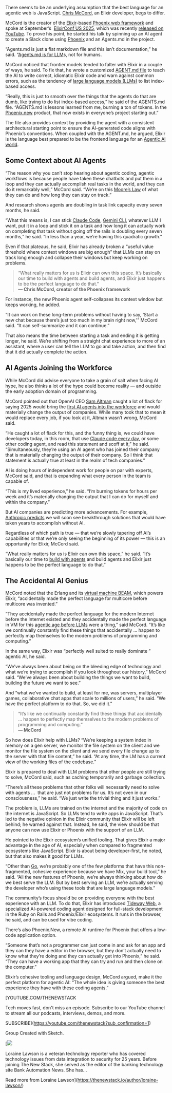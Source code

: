 There seems to be an underlying assumption that the best language for an agentic web is JavaScript. [Chris McCord](https://github.com/chrismccord), an Elixir developer, begs to differ.

McCord is the creator of the [Elixir](https://thenewstack.io/elixir-an-alternative-to-javascript-based-web-development/)-based [Phoenix web framework](https://www.phoenixframework.org/) and spoke at September’s  [ElixirConf US 2025](https://elixirconf.com/), which was recently [released on YouTube](https://www.youtube.com/watch?v=6fj2u6Vm42E). To prove his point, he started his talk by spinning up an AI agent to create a Slack clone using [Phoenix](https://github.com/phoenixframework/phoenix) and an Agents.md in the project.

“Agents.md is just a flat markdown file and this isn’t documentation,” he said. “[Agents.md is for LLM](https://github.com/openai/agents.md)s, not for humans.

McCord noticed that frontier models tended to falter with Elixir in a couple of ways, he said. To fix that, he wrote a customized [AGENT.md file](https://github.com/phoenixframework/phoenix/commit/50ffaa5aa1c60503f01cd2107edd43f22435f9e7) to teach the AI to write correct, idiomatic Elixir code and warn against common errors, such as the tendency of [large language models (LLMs)](https://thenewstack.io/taming-llm-sprawl-why-enterprises-need-an-ai-gateway-now/) to list index-based access.

“Really, this is just to smooth over the things that the agents do that are dumb, like trying to do list index-based access,” he said of the AGENTS.md file. “AGENTS.md is lessons learned from me, burning a ton of tokens. In the [Phoenix.new](https://phoenix.new/) product, that now exists in everyone’s project starting out.”

The file also provides context by providing the agent with a consistent architectural starting point to ensure the AI-generated code aligns with Phoenix’s conventions. When coupled with the AGENT.md, he argued, Elixir is the language best prepared to be the frontend language for an [Agentic AI world](https://thenewstack.io/the-agentic-web-how-ai-agents-are-shaping-the-webs-future/).

## Some Context about AI Agents

“The reason why you can’t stop hearing about agentic coding, agentic workflows is because people have taken these chatbots and put them in a loop and they can actually accomplish real tasks in the world, and they can do it remarkably well,” McCord said. “We’re on this [Moore’s Law](https://newsroom.intel.com/press-kit/moores-law) of what they can do and how long they can stay on track.”

And research shows agents are doubling in task link capacity every seven months, he said.

“What this means is, I can stick [Claude Code](https://thenewstack.io/claude-code-user-base-grows-300-as-anthropic-launches-enterprise-analytics-dashboard/), [Gemini CLI](https://thenewstack.io/googles-gemini-cli-agent-comes-to-github/), whatever LLM I want, put it in a loop and stick it on a task and how long it can actually work on completing that task without going off the rails is doubling every seven months,” he said. “In less than a year, we’re having this quadratic growth.”

Even if that plateaus, he said, Elixir has already broken a “useful value threshold where context windows are big enough” that LLMs can stay on track long enough and collapse their windows but keep working on problems.

> “What really matters for us is Elixir can own this space. It’s basically our time to build with agents and build agents, and Elixir just happens to be the perfect language to do that.”  
> **— Chris McCord, creator of the Phoenix framework**

For instance, the new Phoenix agent self-collapses its context window but keeps working, he added.

“It can work on these long-term problems without having to say, ‘Start a new chat because there’s just too much in my brain right now,'” McCord said. “It can self-summarize and it can continue.”

That also means the time between starting a task and ending it is getting longer, he said. We’re shifting from a straight chat experience to more of an assistant, where a user can tell the LLM to go and take action, and then find that it did actually complete the action.

## AI Agents Joining the Workforce

While McCord did advise everyone to take a grain of salt when facing AI hype, he also thinks a lot of the hype could become reality — and outside the early adoption domain of programming.

McCord pointed out that OpenAI CEO [Sam Altman](https://thenewstack.io/openais-sam-altman-sees-a-future-with-a-collective-superintelligence/) caught a lot of flack for saying 2025 would bring the [first AI agents into the workforce](https://www.axios.com/2025/01/10/ai-agents-sam-altman-workers) and would materially change the output of companies. While many took that to mean it would replace every job, if you look at it, Altman wasn’t wrong, McCord said.

“He caught a lot of flack for this, and the funny thing is, we could have developers today, in this room, that use [Claude code every day](https://thenewstack.io/testing-openai-codex-and-comparing-it-to-claude-code/), or some other coding agent, and read this statement and scoff at it,” he said. “Simultaneously, they’re using an AI agent who has joined their company that is materially changing the output of their company. So I think that statement is actually true at least in the realm of tech companies.”

AI is doing hours of independent work for people on par with experts, McCord said, and that is expanding what every person in the team is capable of.

“This is my lived experience,” he said. “I’m burning tokens for hours per week and it’s materially changing the output that I can do for myself and within the company.”

But AI companies are predicting more advancements. For example, [Anthropic predicts](https://ai-2027.com/) we will soon see breakthrough solutions that would have taken years to accomplish without AI.

Regardless of which path is true — that we’re slowly tapering off AI’s capabilities or that we’re only seeing the beginning of its power — this is an opportunity for Elixir, McCord said.

“What really matters for us is Elixir can own this space,” he said. “It’s basically our time to [build with agents](https://thenewstack.io/dont-build-chatbots-build-agents-with-jobs/) and build agents and Elixir just happens to be the perfect language to do that.”

## The Accidental AI Genius

McCord noted that the Erlang and its [virtual machine BEAM](https://elixirforum.com/t/what-does-beam-have-to-do-with-erlang/50775), which powers Elixir, “accidentally made the perfect language for multicore before multicore was invented.”

“They accidentally made the perfect language for the modern Internet before the Internet existed and they accidentally made the perfect language in VM for this [agentic age before LLMs](https://thenewstack.io/learn-to-love-the-command-line-interface-with-agentic-llms/) were a thing,” said McCord. “It’s like we continually constantly find these things that accidentally … happen to perfectly map themselves to the modern problems of programming and computing.”

In the same way, Elixir was “perfectly well suited to really dominate ” agentic AI, he said.

“We’ve always been about being on the bleeding edge of technology and what we’re trying to accomplish if you look throughout our history,” McCord said. “We’ve always been about building the things we want to build, building the future we want to see.”

And “what we’ve wanted to build, at least for me, was servers, multiplayer games, collaborative chat apps that scale to millions of users,” he said. ”We have the perfect platform to do that. So, we did it.”

> “It’s like we continually constantly find these things that accidentally … happen to perfectly map themselves to the modern problems of programming and computing.”  
> **— McCord**

So how does Elixir help with LLMs? “We’re keeping a system index in memory on a gen server, we monitor the file system on the client and we monitor the file system on the client and we send every file change up to the server with that file content,” he said. “At any time, the LM has a current view of the working files of the codebase.”

Elixir is prepared to deal with LLM problems that other people are still trying to solve, McCord said, such as caching temporarily and garbage collection.

“There’s all these problems that other folks will necessarily need to solve with agents …  that are just not problems for us. It’s not even in our consciousness,” he said. “We just write the trivial thing and it just works.”

The problem is, LLMs are trained on the internet and the majority of code on the internet is JavaScript. So LLMs tend to write apps in JavaScript. That’s led to the negative opinion in the Elixir community that Elixir will be left behind; he warned against that. Instead, he said, the view should be that anyone can now use Elixir or Phoenix with the support of an LLM.

He pointed to the Elixir ecosystem’s unified tooling. That gives Elixir a major advantage in the age of AI, especially when compared to fragmented ecosystems like JavaScript. Elixir is about being developer-first, he noted, but that also makes it good for LLMs.

“Other than [Go](https://thenewstack.io/go-experts-i-dont-want-to-maintain-ai-generated-code/), we’re probably one of the few platforms that have this non-fragmented, cohesive experience because we have Mix, your build tool,” he said. “All the new features of Phoenix, we’re always thinking about how do we best serve the LLM. But by best serving an LLM, we’re actually serving the developer who’s using these tools that are large language models.”

The community’s focus should be on providing everyone with the best experience with an LLM. To do that, Elixir has introduced [Tideway Web](https://tidewave.ai/), a specialized AI-powered coding agent designed for full-stack development in the Ruby on Rails and Phoenix/Elixir ecosystems. It runs in the browser, he said, and can be used for vibe coding.

There’s also Phoenix.New, a remote AI runtime for Phoenix that offers a low-code application option.

“Someone that’s not a programmer can just come in and ask for an app and they can they have a editor in the browser, but they don’t actually need to know what they’re doing and they can actually get into Phoenix,” he said. “They can have a working app that they can try and run and then clone on the computer.”

Elixir’s cohesive tooling and language design, McCord argued, make it the perfect platform for agentic AI: “The whole idea is giving someone the best experience they have with these coding agents.”

[YOUTUBE.COM/THENEWSTACK

Tech moves fast, don't miss an episode. Subscribe to our YouTube
channel to stream all our podcasts, interviews, demos, and more.

SUBSCRIBE](https://youtube.com/thenewstack?sub_confirmation=1)

Group
Created with Sketch.

[![](https://thenewstack.io/wp-content/uploads/2023/08/4de88b83-4756312a-326a38b7-lorainelawson2-600x600-1-600x600.jpeg)

Loraine Lawson is a veteran technology reporter who has covered technology issues from data integration to security for 25 years. Before joining The New Stack, she served as the editor of the banking technology site Bank Automation News. She has...

Read more from Loraine Lawson](https://thenewstack.io/author/loraine-lawson/)